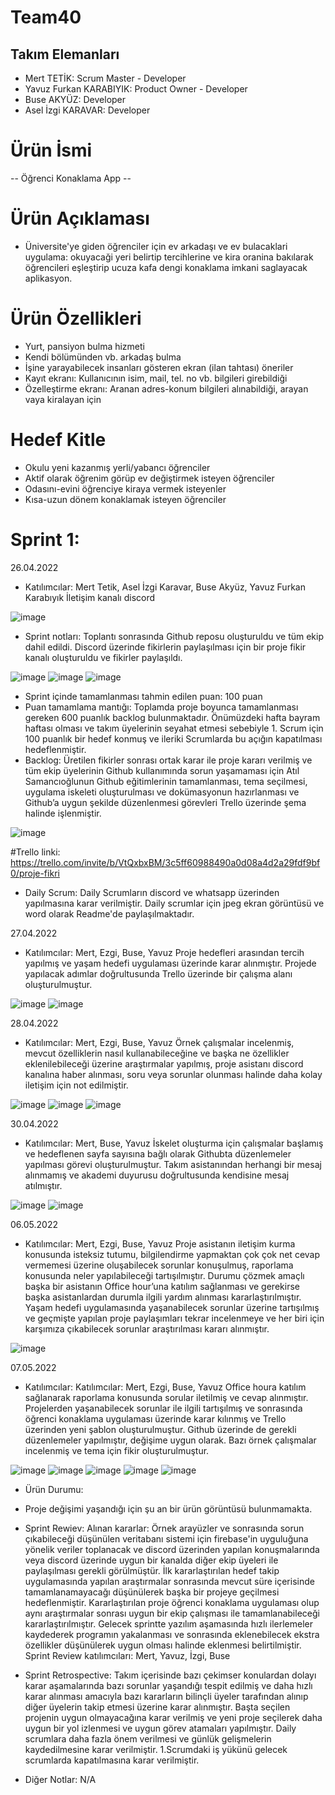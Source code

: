 # Team40

## Takım Elemanları

- Mert TETİK: Scrum Master - Developer
- Yavuz Furkan KARABIYIK: Product Owner - Developer
- Buse AKYÜZ: Developer
- Asel İzgi KARAVAR: Developer

# Ürün İsmi

-- Öğrenci Konaklama App --

# Ürün Açıklaması

- Üniversite'ye giden öğrenciler için ev arkadaşı ve ev bulacaklari uygulama: okuyacaği yeri belirtip tercihlerine ve kira oranina bakılarak öğrencileri eşleştirip ucuza kafa dengi konaklama imkani saglayacak aplikasyon.

# Ürün Özellikleri

- Yurt, pansiyon bulma hizmeti
- Kendi bölümünden vb. arkadaş bulma
- İşine yarayabilecek insanları gösteren ekran (ilan tahtası) öneriler
- Kayıt ekranı: Kullanıcının isim, mail, tel. no vb. bilgileri girebildiği 
- Özelleştirme ekranı: Aranan adres-konum bilgileri alınabildiği, arayan vaya kiralayan için

# Hedef Kitle

- Okulu yeni kazanmış yerli/yabancı öğrenciler
- Aktif olarak öğrenim görüp ev değiştirmek isteyen öğrenciler
- Odasını-evini öğrenciye kiraya vermek isteyenler
- Kısa-uzun dönem konaklamak isteyen öğrenciler

# Sprint 1:

26.04.2022

- Katılımcılar: Mert Tetik, Asel İzgi Karavar, Buse Akyüz, Yavuz Furkan Karabıyık
İletişim kanalı discord
 
![image](https://user-images.githubusercontent.com/104431485/167294986-bc8f820e-0849-417e-b9dd-0681b295ce43.png)

- Sprint notları: Toplantı sonrasında Github reposu oluşturuldu ve tüm ekip dahil edildi. Discord üzerinde fikirlerin paylaşılması için bir proje fikir kanalı oluşturuldu ve fikirler paylaşıldı.    

![image](https://user-images.githubusercontent.com/104431485/167294989-3cb71d0b-1df0-45ab-8fa2-7fdc81ca26bf.png)
![image](https://user-images.githubusercontent.com/104431485/167294991-e3b3ffb9-2620-44e6-9a6b-0ed53949fbb7.png)
![image](https://user-images.githubusercontent.com/104431485/167295009-4598476d-6aeb-4d7a-af86-2e4307c7f601.png)

- Sprint içinde tamamlanması tahmin edilen puan: 100 puan
- Puan tamamlama mantığı: Toplamda proje boyunca tamamlanması gereken 600 puanlık backlog bulunmaktadır. Önümüzdeki hafta bayram haftası olması ve takım üyelerinin seyahat etmesi sebebiyle 1. Scrum için 100 puanlık bir hedef konmuş ve ileriki Scrumlarda bu açığın kapatılması hedeflenmiştir.
- Backlog: Üretilen fikirler sonrası ortak karar ile proje kararı verilmiş ve tüm ekip üyelerinin Github kullanımında sorun yaşamaması için Atıl Samancıoğlunun Github eğitimlerinin tamamlanması, tema seçilmesi, uygulama iskeleti oluşturulması ve dokümasyonun hazırlanması ve Github’a uygun şekilde düzenlenmesi görevleri Trello üzerinde şema halinde işlenmiştir.

![image](https://user-images.githubusercontent.com/104431485/167295035-2f07d1a1-fbcb-4d38-8022-bcba3c07cfc2.png)

#Trello linki: https://trello.com/invite/b/VtQxbxBM/3c5ff60988490a0d08a4d2a29fdf9bf0/proje-fikri
- Daily Scrum:
Daily Scrumların discord ve whatsapp üzerinden yapılmasına karar verilmiştir. Daily scrumlar için jpeg ekran görüntüsü ve word olarak Readme'de paylaşılmaktadır.

27.04.2022

- Katılımcılar: Mert, Ezgi, Buse, Yavuz
Proje hedefleri arasından tercih yapılmış ve yaşam hedefi uygulaması üzerinde karar alınmıştır. Projede yapılacak adımlar doğrultusunda Trello üzerinde bir çalışma alanı oluşturulmuştur.

![image](https://user-images.githubusercontent.com/104431485/167295053-0f274521-cddb-4545-a2d5-b8eb409f8151.png)
![image](https://user-images.githubusercontent.com/104431485/167295074-f5a56294-970f-4928-929e-137786f0e1d9.png)
   
28.04.2022

- Katılımcılar: Mert, Ezgi, Buse, Yavuz
Örnek çalışmalar incelenmiş, mevcut özelliklerin nasıl kullanabileceğine ve başka ne özellikler eklenilebileceği üzerine araştırmalar yapılmış, proje asistanı discord kanalına haber alınması, soru veya sorunlar olunması halinde daha kolay iletişim için not edilmiştir.

![image](https://user-images.githubusercontent.com/104431485/167295081-9aedc233-1d3c-4ee6-8e41-4f587e8ca88d.png)
![image](https://user-images.githubusercontent.com/104431485/167295085-f7485caa-bffb-47a8-99cb-f1a8af6383e6.png)
![image](https://user-images.githubusercontent.com/104431485/167295090-1aa38563-6b45-4f86-bff3-d1af131d479a.png)
  
 
30.04.2022

- Katılımcılar: Mert, Buse, Yavuz
İskelet oluşturma için çalışmalar başlamış ve hedeflenen sayfa sayısına bağlı olarak Githubta düzenlemeler yapılması görevi oluşturulmuştur. Takım asistanından herhangi bir mesaj alınmamış ve akademi duyurusu doğrultusunda kendisine mesaj atılmıştır.

![image](https://user-images.githubusercontent.com/104431485/167295106-6708da86-21bb-4ebe-90ac-ce3f4d5da8ee.png)
![image](https://user-images.githubusercontent.com/104431485/167295109-13c8ad3e-8091-4f9d-92a9-3b2a972fe7e6.png)

  
06.05.2022

- Katılımcılar: Mert, Ezgi, Buse, Yavuz
Proje asistanın iletişim kurma konusunda isteksiz tutumu, bilgilendirme yapmaktan çok çok net cevap vermemesi üzerine oluşabilecek sorunlar konuşulmuş, raporlama konusunda neler yapılabileceği tartışılmıştır. Durumu çözmek amaçlı başka bir asistanın Office hour’una katılım sağlanması ve gerekirse başka asistanlardan durumla ilgili yardım alınması kararlaştırılmıştır. Yaşam hedefi uygulamasında yaşanabilecek sorunlar üzerine tartışılmış ve geçmişte yapılan proje paylaşımları tekrar incelenmeye ve her biri için karşımıza çıkabilecek sorunlar araştırılması kararı alınmıştır.

![image](https://user-images.githubusercontent.com/104431485/167295121-da6edb49-9605-42cb-b9f5-2015f699942c.png)

   
07.05.2022

- Katılımcılar: Katılımcılar: Mert, Ezgi, Buse, Yavuz
Office houra katılım sağlanarak raporlama konusunda sorular iletilmiş ve cevap alınmıştır. Projelerden yaşanabilecek sorunlar ile ilgili tartışılmış ve sonrasında öğrenci konaklama uygulaması üzerinde karar kılınmış ve Trello üzerinden yeni şablon oluşturulmuştur. Github üzerinde de gerekli düzenlemeler yapılmıştır, değişime uygun olarak. Bazı örnek çalışmalar incelenmiş ve tema için fikir oluşturulmuştur.

![image](https://user-images.githubusercontent.com/104431485/167295131-b0baf9e8-e72d-454a-9773-4a62b8a42af8.png)
![image](https://user-images.githubusercontent.com/104431485/167295135-cf1f1b02-8890-4160-906a-30cd55a336f8.png)
![image](https://user-images.githubusercontent.com/104431485/167295139-f93db329-a70f-4c6f-ad1a-895e87ba0087.png)
![image](https://user-images.githubusercontent.com/104431485/167295148-5f58c95b-74f4-4bb5-be7f-d6f1fb48f9c8.png)
![image](https://user-images.githubusercontent.com/104431485/167295151-53574b9c-7660-4c71-a868-c6bc25862dc2.png)
        
- Ürün Durumu:
- Proje değişimi yaşandığı için şu an bir ürün görüntüsü bulunmamakta.

- Sprint Rewiev: Alınan kararlar: Örnek arayüzler ve sonrasında sorun çıkabileceği düşünülen veritabanı sistemi için firebase'in uyguluğuna yönelik veriler toplanacak ve discord üzerinden yapılan konuşmalarında veya discord üzerinde uygun bir kanalda diğer ekip üyeleri ile paylaşılması gerekli görülmüştür. İlk kararlaştırılan hedef takip uygulamasında yapılan araştırmalar sonrasında mevcut süre içerisinde tamamlanamayacağı düşünülerek başka bir projeye geçilmesi hedeflenmiştir. Kararlaştırılan proje öğrenci konaklama uygulaması olup aynı araştırmalar sonrası uygun bir ekip çalışması ile tamamlanabileceği kararlaştırılmıştır. Gelecek sprintte yazılım aşamasında hızlı ilerlemeler kaydederek programın yakalanması ve sonrasında eklenebilecek ekstra özellikler düşünülerek uygun olması halinde eklenmesi belirtilmiştir. Sprint Review katılımcıları: Mert, Yavuz, İzgi, Buse

- Sprint Retrospective:
Takım içerisinde bazı çekimser konulardan dolayı karar aşamalarında bazı sorunlar yaşandığı tespit edilmiş ve daha hızlı karar alınması amacıyla bazı kararların bilinçli üyeler tarafından alınıp diğer üyelerin takip etmesi üzerine karar alınmıştır.
Başta seçilen projenin uygun olmayacağına karar verilmiş ve yeni proje seçilerek daha uygun bir yol izlenmesi ve uygun görev atamaları yapılmıştır.
Daily scrumlara daha fazla önem verilmesi ve günlük gelişmelerin kaydedilmesine karar verilmiştir.
1.Scrumdaki iş yükünü gelecek scrumlarda kapatılmasına karar verilmiştir.

- Diğer Notlar:
N/A 






